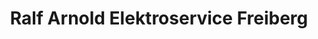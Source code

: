 ---
title: "Ralf Arnold Elektroservice Freiberg"
url: /freiberg/ralf-arnold-elektroservice-freiberg/
shop: Eisenwaren
---